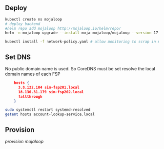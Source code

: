 

## Deploy

```bash
kubectl create ns mojaloop
# deploy backend
#helm repo add mojaloop http://mojaloop.io/helm/repo/
helm -n mojaloop upgrade --install moja mojaloop/mojaloop --version 17.1.0 --values=values.yaml

kubectl install -f network-policy.yaml # allow monitoring to scrap in ml ns
```

## Set DNS

No public domain name is used. So CoreDNS must be set resolve the local domain names of each FSP

```json
    hosts {
      3.8.122.104 sim-fsp201.local
      18.130.31.179 sim-fsp202.local
      fallthrough
    }
```

```bash
sudo systemctl restart systemd-resolved
getent hosts account-lookup-service.local
```

## Provision

*provision mojaloop*
